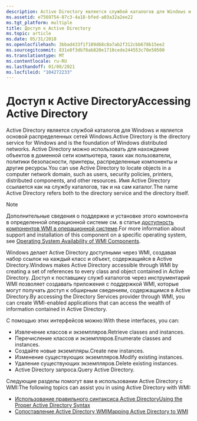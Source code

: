 ```yaml
---
description: Active Directory является службой каталогов для Windows и является основой распределенных сетей Windows.
ms.assetid: e7569754-87c3-4a18-bfed-a03a32a2ee22
ms.tgt_platform: multiple
title: Доступ к Active Directory
ms.topic: article
ms.date: 05/31/2018
ms.openlocfilehash: 3bbad433f1f189d68c8a7ab2f312cbb678b15ee2
ms.sourcegitcommit: 831e8f3db78ab820e1710cede244553c70e50500
ms.translationtype: MT
ms.contentlocale: ru-RU
ms.lasthandoff: 01/08/2021
ms.locfileid: "104272233"
---
```

# <a name="accessing-active-directory"></a><span data-ttu-id="234c6-103">Доступ к Active Directory</span><span class="sxs-lookup"><span data-stu-id="234c6-103">Accessing Active Directory</span></span>

<span data-ttu-id="234c6-104">Active Directory является службой каталогов для Windows и является основой распределенных сетей Windows.</span><span class="sxs-lookup"><span data-stu-id="234c6-104">Active Directory is the directory service for Windows and is the foundation of Windows distributed networks.</span></span> <span data-ttu-id="234c6-105">Active Directory можно использовать для нахождение объектов в доменной сети компьютера, таких как пользователи, политики безопасности, принтеры, распределенные компоненты и другие ресурсы.</span><span class="sxs-lookup"><span data-stu-id="234c6-105">You can use Active Directory to locate objects in a computer network domain, such as users, security policies, printers, distributed components, and other resources.</span></span> <span data-ttu-id="234c6-106">Имя Active Directory ссылается как на службу каталогов, так и на сам каталог.</span><span class="sxs-lookup"><span data-stu-id="234c6-106">The name Active Directory refers both to the directory service and the directory itself.</span></span>

> [!Note]  
> <span data-ttu-id="234c6-107">Дополнительные сведения о поддержке и установке этого компонента в определенной операционной системе см. в статье [доступность компонентов WMI в операционной системе](operating-system-availability-of-wmi-components.md).</span><span class="sxs-lookup"><span data-stu-id="234c6-107">For more information about support and installation of this component on a specific operating system, see [Operating System Availability of WMI Components](operating-system-availability-of-wmi-components.md).</span></span>

 

<span data-ttu-id="234c6-108">Windows делает Active Directory доступными через WMI, создавая набор ссылок на каждый класс и объект, содержащийся в Active Directory.</span><span class="sxs-lookup"><span data-stu-id="234c6-108">Windows makes Active Directory accessible through WMI by creating a set of references to every class and object contained in Active Directory.</span></span> <span data-ttu-id="234c6-109">Доступ к поставщику служб каталогов через инструментарий WMI позволяет создавать приложения с поддержкой WMI, которые могут получать доступ к обширным сведениям, содержащимся в Active Directory.</span><span class="sxs-lookup"><span data-stu-id="234c6-109">By accessing the Directory Services provider through WMI, you can create WMI-enabled applications that can access the wealth of information contained in Active Directory.</span></span>

<span data-ttu-id="234c6-110">С помощью этих интерфейсов можно:</span><span class="sxs-lookup"><span data-stu-id="234c6-110">With these interfaces, you can:</span></span>

-   <span data-ttu-id="234c6-111">Извлечение классов и экземпляров.</span><span class="sxs-lookup"><span data-stu-id="234c6-111">Retrieve classes and instances.</span></span>
-   <span data-ttu-id="234c6-112">Перечисление классов и экземпляров.</span><span class="sxs-lookup"><span data-stu-id="234c6-112">Enumerate classes and instances.</span></span>
-   <span data-ttu-id="234c6-113">Создайте новые экземпляры.</span><span class="sxs-lookup"><span data-stu-id="234c6-113">Create new instances.</span></span>
-   <span data-ttu-id="234c6-114">Изменение существующих экземпляров.</span><span class="sxs-lookup"><span data-stu-id="234c6-114">Modify existing instances.</span></span>
-   <span data-ttu-id="234c6-115">Удаление существующих экземпляров.</span><span class="sxs-lookup"><span data-stu-id="234c6-115">Delete existing instances.</span></span>
-   <span data-ttu-id="234c6-116">Active Directory запроса.</span><span class="sxs-lookup"><span data-stu-id="234c6-116">Query Active Directory.</span></span>

<span data-ttu-id="234c6-117">Следующие разделы помогут вам в использовании Active Directory с WMI:</span><span class="sxs-lookup"><span data-stu-id="234c6-117">The following topics can assist you in using Active Directory with WMI:</span></span>

-   [<span data-ttu-id="234c6-118">Использование правильного синтаксиса Active Directory</span><span class="sxs-lookup"><span data-stu-id="234c6-118">Using the Proper Active Directory Syntax</span></span>](using-the-proper-active-directory-syntax.md)
-   [<span data-ttu-id="234c6-119">Сопоставление Active Directory WMI</span><span class="sxs-lookup"><span data-stu-id="234c6-119">Mapping Active Directory to WMI</span></span>](mapping-active-directory-to-wmi.md)

 

 




